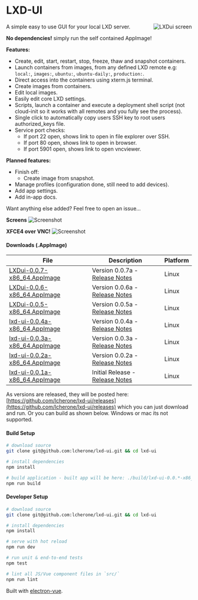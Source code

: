 # LXD-UI

<img src="https://i.imgur.com/MDcbkne.png" alt="LXDui screen" title="LXDui" align="right" />

A simple easy to use GUI for your local LXD server.

**No dependencies!** simply run the self contained AppImage!

**Features:**

 - Create, edit, start, restart, stop, freeze, thaw and snapshot containers.
 - Launch containers from images, from any defined LXD remote e.g: `local:`, `images:`, `ubuntu:`, `ubuntu-daily:`, `production:`.
 - Direct access into the containers using xterm.js terminal.
 - Create images from containers.
 - Edit local images.
 - Easily edit core LXD settings.
 - Scripts, launch a container and execute a deployment shell script (not cloud-init so it works with all remotes and you fully see the process).
 - Single click to automatically copy users SSH key to root users authorized_keys file.
 - Service port checks:
   - If port 22 open, shows link to open in file explorer over SSH.
   - If port 80 open, shows link to open in browser.
   - If port 5901 open, shows link to open vncviewer.
  

**Planned features:**

 - Finish off:
   - Create image from snapshot.
 - Manage profiles (configuration done, still need to add devices).
 - Add app settings.
 - Add in-app docs.

Want anything else added? Feel free to open an issue...

**Screens**
![Screenshot](https://i.imgur.com/Yr0WaCy.gif)

**XFCE4 over VNC!**
![Screenshot](https://i.imgur.com/3VoYpCX.gif)


#### Downloads (.AppImage)

| File | Description | Platform
| --- | --- | --- |
| [LXDui-0.0.7-x86_64.AppImage](https://github.com/lcherone/lxd-ui/releases/download/0.0.7a/LXDui-0.0.6-x86_64.AppImage) | Version 0.0.7a - [Release Notes](https://github.com/lcherone/lxd-ui/releases/tag/0.0.7a) | Linux
| [LXDui-0.0.6-x86_64.AppImage](https://github.com/lcherone/lxd-ui/releases/download/0.0.6a/LXDui-0.0.6-x86_64.AppImage) | Version 0.0.6a - [Release Notes](https://github.com/lcherone/lxd-ui/releases/tag/0.0.6a) | Linux
| [LXDui-0.0.5-x86_64.AppImage](https://github.com/lcherone/lxd-ui/releases/download/0.0.5a/LXDui-0.0.5-x86_64.AppImage) | Version 0.0.5a - [Release Notes](https://github.com/lcherone/lxd-ui/releases/tag/0.0.5a) | Linux
| [lxd-ui-0.0.4a-x86_64.AppImage](https://github.com/lcherone/lxd-ui/releases/download/0.0.4a/lxd-ui-0.0.4-x86_64.AppImage) | Version 0.0.4a - [Release Notes](https://github.com/lcherone/lxd-ui/releases/tag/0.0.4a) | Linux
| [lxd-ui-0.0.3a-x86_64.AppImage](https://github.com/lcherone/lxd-ui/releases/download/0.0.3a/lxd-ui-0.0.3-x86_64.AppImage) | Version 0.0.3a - [Release Notes](https://github.com/lcherone/lxd-ui/releases/tag/0.0.3a) | Linux
| [lxd-ui-0.0.2a-x86_64.AppImage](https://github.com/lcherone/lxd-ui/releases/download/0.0.2a/lxd-ui-0.0.2-x86_64.AppImage) | Version 0.0.2a - [Release Notes](https://github.com/lcherone/lxd-ui/releases/tag/0.0.2a) | Linux
| [lxd-ui-0.0.1a-x86_64.AppImage](https://github.com/lcherone/lxd-ui/releases/download/0.0.1a/lxd-ui-0.0.1a-x86_64.AppImage) | Initial Release - [Release Notes](https://github.com/lcherone/lxd-ui/releases/tag/0.0.1a) | Linux

As versions are released, they will be posted here: [https://github.com/lcherone/lxd-ui/releases](https://github.com/lcherone/lxd-ui/releases) 
which you can just download and run. Or you can build as shown below. Windows or mac its not supported.

#### Build Setup

``` bash
# download source
git clone git@github.com:lcherone/lxd-ui.git && cd lxd-ui

# install dependencies
npm install

# build application - built app will be here: ./build/lxd-ui-0.0.*-x86_64.AppImage
npm run build

```

#### Developer Setup

``` bash
# download source
git clone git@github.com:lcherone/lxd-ui.git && cd lxd-ui

# install dependencies
npm install

# serve with hot reload
npm run dev

# run unit & end-to-end tests
npm test

# lint all JS/Vue component files in `src/`
npm run lint

```

Built with [electron-vue](https://github.com/SimulatedGREG/electron-vue).
